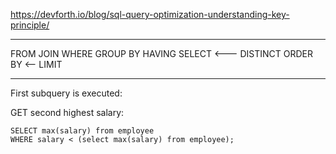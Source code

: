 https://devforth.io/blog/sql-query-optimization-understanding-key-principle/

---
FROM
JOIN
WHERE
GROUP BY
HAVING
SELECT  <---
DISTINCT
ORDER BY <-- 
LIMIT

---

First subquery is executed:

GET second highest salary:
```
SELECT max(salary) from employee
WHERE salary < (select max(salary) from employee);
```